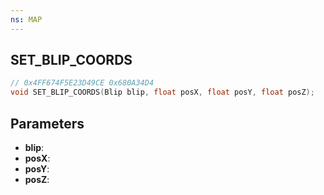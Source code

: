 ```yaml
---
ns: MAP
---
```

## SET_BLIP_COORDS

```c
// 0x4FF674F5E23D49CE 0x680A34D4
void SET_BLIP_COORDS(Blip blip, float posX, float posY, float posZ);
```

## Parameters
* **blip**:
* **posX**:
* **posY**:
* **posZ**:
